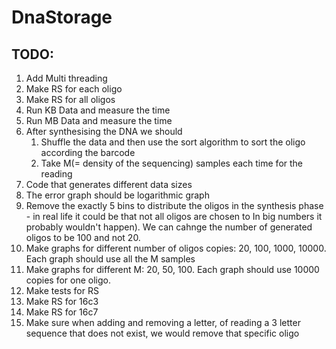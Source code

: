 # DnaStorage

## TODO:
1. Add Multi threading
2. Make RS for each oligo
3. Make RS for all oligos
4. Run KB Data and measure the time
4. Run MB Data and measure the time
5. After synthesising the DNA we should 
    1) Shuffle the data and then use the sort algorithm to sort the oligo according the barcode
    2) Take M(= density of the sequencing) samples each time for the reading   
6. Code that generates different data sizes
7. The error graph should be logarithmic graph
8. Remove the exactly 5 bins to distribute the oligos in the synthesis phase - in real life it could be that not all oligos are chosen to In big numbers it probably wouldn't happen). We can cahnge the number of generated oligos to be 100 and not 20.
9. Make graphs for different number of oligos copies: 20, 100, 1000, 10000. Each graph should use all the M samples
10. Make graphs for different M: 20, 50, 100. Each graph should use 10000 copies for one oligo.    
11. Make tests for RS
12. Make RS for 16c3 
13. Make RS for 16c7
14. Make sure when adding and removing a letter, of reading a 3 letter sequence that does not exist, we would remove that specific oligo